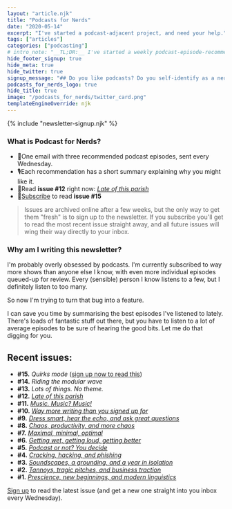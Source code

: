 ```yaml
---
layout: "article.njk"
title: "Podcasts for Nerds"
date: "2020-05-14"
excerpt: "I've started a podcast-adjacent project, and need your help."
tags: ["articles"]
categories: ["podcasting"]
# intro_note: "__TL;DR:__ I've started a weekly podcast-episode-recommendations newsletter. [Sign up now](#newsletter-signup) (unless your inbox is too full or you're just not interested)."
hide_footer_signup: true
hide_meta: true
hide_twitter: true
signup_message: "## Do you like podcasts? Do you self-identify as a nerd?\n \n If so, you should sign up!"
podcasts_for_nerds_logo: true
hide_title: true
image: "/podcasts_for_nerds/twitter_card.png"
templateEngineOverride: njk
---
```


{% include "newsletter-signup.njk" %}

### What is Podcast for Nerds?

-   💌One email with three recommended podcast episodes, sent every Wednesday.
-   🎙️Each recommendation has a short summary explaining why you might like it.
-   👀Read **issue #12** right now: [_Late of this parish_](/podcasts-for-nerds/11-late-of-this-parish/)
-   📮[Subscribe](#newsletter-signup) to read **issue #15**

> Issues are archived online after a few weeks, but the only way to get them "fresh" is to sign up to the newsletter. If you subscribe you'll get to read the most recent issue straight away, and all future issues will wing their way directly to your inbox.

### Why am I writing this newsletter?

I'm probably overly obsessed by podcasts. I'm currently subscribed to way more shows than anyone else I know, with even more individual episodes queued-up for review. Every (sensible) person I know listens to a few, but I definitely listen to too many.

So now I'm trying to turn that bug into a feature.

I can save you time by summarising the best episodes I've listened to lately. There's loads of fantastic stuff out there, but you have to listen to a lot of average episodes to be sure of hearing the good bits. Let me do that digging for you.

## Recent issues:

-   **#15.** _Quirks mode_ ([sign up now to read this](#newsletter-signup))
-   **#14.** _Riding the modular wave_
-   **#13.** _Lots of things. No theme._
-   **#12.** [_Late of this parish_](/podcasts-for-nerds/12-late-of-this-parish/)
-   **#11.** [_Music. Music? Music!_](/podcasts-for-nerds/11-music-music-music/)
-   **#10.** [_Way more writing than you signed up for_](/podcasts-for-nerds/10-way-more-writing-than-you-signed-up-for/)
-   **#9.** [_Dress smart, hear the echo, and ask great questions_](/podcasts-for-nerds/09-smart-echo-questions/)
-   **#8.** [_Chaos, productivity, and more chaos_](/podcasts-for-nerds/08-chaos-productivity-more-chaos/)
-   **#7.** [_Maximal, minimal, optimal_](/podcasts-for-nerds/07-maximal-minimal-optimal/)
-   **#6.** [_Getting wet, getting loud, getting better_](/podcasts-for-nerds/06-wet-loud-better/)
-   **#5.** [_Podcast or not? You decide_](/podcasts-for-nerds/05-podcast-or-not/)
-   **#4.** [_Cracking, hacking, and phishing_](/podcasts-for-nerds/04-cracking-hacking-phishing/)
-   **#3.** [_Soundscapes, a grounding, and a year in isolation_](/podcasts-for-nerds/03-soundscapes-grounding-isolation/)
-   **#2.** [_Tannoys, tragic pitches, and business traction_](/podcasts-for-nerds/02-tannoys-pitches-traction/)
-   **#1.** [_Prescience, new beginnings, and modern linguistics_](/podcasts-for-nerds/01-prescience-beginnings-linguistics/)

[Sign up](#newsletter-signup) to read the latest issue (and get a new one straight into you inbox every Wednesday).
